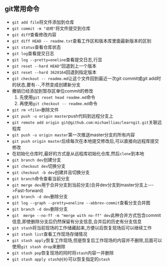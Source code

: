## git常用命令

- `git add file`将文件添加到仓库
- `git commit -m "说明"`将文件提交到仓库
- `git diff`查看修改内容
- `git diff HEAD -- readme.txt`查看工作区和版本库里面最新版本的区别
- `git status`查看仓库状态
- `git log`查看提交日志
- `git log --pretty=oneline`查看提交日志,行显
- `git reset --hard HEAD^`回退到上一个版本
- `git reset --hard 3628164`回退到指定版本
- `git checkout -- readme.md`让这个文件回到最近一次git commit或git add时的状态,要有`--`,不然变成创建新分支
- 撤销已经添加到暂存区单位commit的修改
    1. 先使用`git reset head readme.md`命令
    2. 再使用`git checkout -- readme.md`命令
- `git rm <file>`删除文件
- `git push -u origin master`push代码到远程分支上
- `git remote add origin git@github.com:michaelliao/learngit.git`关联远程库
- `git push -u origin master`第一次推送master分支的所有内容
- `git push origin master`后续每次在本地提交修改后,可以直接向远程库提交修改
- 在初始化仓库时,最好的方式是从远程库初始化仓库,然后`clone`到本地
- `git branch dev`创建分支
- `git checkout dev`切换分支
- `git checkout -b dev`创建并且切换分支
- `git branch`命令查看当前分支
- `git merge dev`用于合并分支到当前分支(合并dev分支到master分支上--->Fast-forward)
- `git branch -d dev`删除分支
- `git log --graph --pretty=oneline --abbrev-commit`查看分支合并图
- `git branch -d dev`删除分支
- `git  merge --no-ff -m "merge with no-ff" dev`此种合并方式包含commit信息,即使删除分支后仍然保留有分支信息,合并后的历史有分支信息
- `git stash`将当前现场的工作储藏起来,方便以后恢复现场后可以继续工作
- `git stash list`查看工作现场存储情况
- `git stash apply`恢复工作现场,但是恢复后工作现场的内容并不删除,后面可以使用`git stash drop`来删除
- `git stash pop`恢复现场的同时将`stash`内容一并删除
- `git stash apply stash@{0}`可以恢复指定的`stash`
